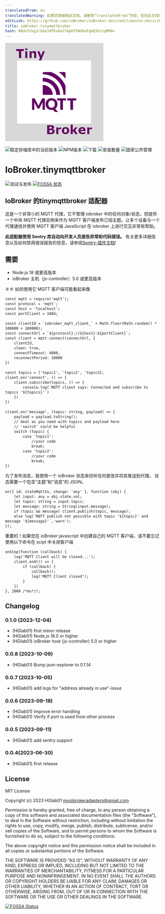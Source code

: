 ```yaml
---
translatedFrom: en
translatedWarning: 如果您想编辑此文档，请删除“translatedFrom”字段，否则此文档将再次自动翻译
editLink: https://github.com/ioBroker/ioBroker.docs/edit/master/docs/zh-cn/adapterref/iobroker.tinymqttbroker/README.md
title: ioBroker.tinymqttbroker
hash: N8dufdxgJrbGe3XPEuKwlYmp6TFWG8aFqmEXhJzpMMA=
---
```

![标识](../../../en/adapterref/iobroker.tinymqttbroker/admin/tinymqttbroker.png)

![稳定存储库中的当前版本](https://iobroker.live/badges/tinymqttbroker-stable.svg)
![NPM版本](https://img.shields.io/npm/v/iobroker.tinymqttbroker.svg)
![下载](https://img.shields.io/npm/dm/iobroker.tinymqttbroker.svg)
![安装数量](https://iobroker.live/badges/tinymqttbroker-installed.svg)
![国家公共管理](https://nodei.co/npm/iobroker.tinymqttbroker.png?downloads=true)

# IoBroker.tinymqttbroker
![测试与发布](https://github.com/HGlab01/ioBroker.tinymqttbroker/workflows/Test%20and%20Release/badge.svg) [![FOSSA 状态](https://app.fossa.com/api/projects/git%2Bgithub.com%2FHGlab01%2FioBroker.tinyMQTTbroker.svg?type=shield&issueType=license)](https://app.fossa.com/projects/git%2Bgithub.com%2FHGlab01%2FioBroker.tinyMQTTbroker?ref=badge_shield&issueType=license)

## IoBroker 的tinymqttbroker 适配器
这是一个非常小的 MQTT 代理，它不管理 iobroker 中的任何对象/状态，但提供一个中央 MQTT 代理实例来作为 MQTT 客户端发布订阅主题。让多个设备与一个代理通信并使用 MQTT 客户端 JavaScript 在 iobroker 上进行交互非常有帮助。

**此适配器使用 Sentry 库自动向开发人员报告异常和代码错误。** 有关更多详细信息以及如何禁用错误报告的信息，请参阅[Sentry-插件文档](https://github.com/ioBroker/plugin-sentry#plugin-sentry)!

## 需要
* Node.js 18 或更高版本
* ioBroker 主机（js-controller）5.0 或更高版本

＃＃ 如何使用它
MQTT 客户端可能看起来像

```
const mqtt = require('mqtt');
const protocol = 'mqtt';
const host = 'localhost';
const portClient = 1884;

const clientId = `iobroker_mqtt_client_` + Math.floor(Math.random() * 100000 + 100000);
const connectUrl = `${protocol}://${host}:${portClient}`;
const client = mqtt.connect(connectUrl, {
    clientId,
    clean: true,
    connectTimeout: 4000,
    reconnectPeriod: 10000
})

const topics = ['topic1', 'topic2', 'topic3];
client.on('connect', () => {
    client.subscribe(topics, () => {
        console.log(`MQTT client says: Connected and subscribe to topics '${topics}'`)
    })
})

client.on('message', (topic: string, payload) => {
    payload = payload.toString();
    // deal as you need with topics and payload here
    // 'switch' could be helpful
    switch (topic) {
        case 'topic1':
            //your code
            break;
        case 'topic2':
            //your code
            break;
})
```

为了发布消息，我使用一个 ioBroker 状态来侦听任何更改并将其推送到代理。
状态需要一个包含“主题”和“消息”的 JSON。

```
on({ id: stateMqttIn, change: 'any' }, function (obj) {
    let input: any = obj.state.val;
    let topic: string = input.topic;
    let message: string = String(input.message);
    if (topic && message) client.publish(topic, message);
    else log(`MQTT publish not possible with topic '${topic}' and message '${message}'`,'warn');
});
```

重要的！如果您在 ioBroker javascript 中创建自己的 MQTT 客户端，请不要忘记使用以下命令在 scipt 中关闭客户端

```
onStop(function (callback) {
    log('MQTT Client will be closed...');
    client.end(() => {
        if (callback) {
            callback();
            log('MQTT Client closed');
        }
    })
}, 2000 /*ms*/);
```

## Changelog
<!--
	Placeholder for the next version (at the beginning of the line):
	### **WORK IN PROGRESS**
-->
### 0.1.0 (2023-12-04)
* (HGlab01) first minor release
* (HGlab01) Node.js 18.0 or higher
* (HGlab01) ioBroker host (js-controller) 5.0 or higher

### 0.0.8 (2023-10-09)
* (HGlab01) Bump json-explorer to 0.1.14

### 0.0.7 (2023-10-05)
* (HGlab01) add logs for "address already in use"-issue

### 0.0.6 (2023-09-18)
* (HGlab01) Improve error handling
* (HGlab01) Verify if port is used from other process

### 0.0.5 (2023-09-11)
* (HGlab01) add sentry support

### 0.0.4(2023-06-30)
* (HGlab01) first release

## License
MIT License

Copyright (c) 2023 HGlab01 <myiobrokeradapters@gmail.com>

Permission is hereby granted, free of charge, to any person obtaining a copy
of this software and associated documentation files (the "Software"), to deal
in the Software without restriction, including without limitation the rights
to use, copy, modify, merge, publish, distribute, sublicense, and/or sell
copies of the Software, and to permit persons to whom the Software is
furnished to do so, subject to the following conditions:

The above copyright notice and this permission notice shall be included in all
copies or substantial portions of the Software.

THE SOFTWARE IS PROVIDED "AS IS", WITHOUT WARRANTY OF ANY KIND, EXPRESS OR
IMPLIED, INCLUDING BUT NOT LIMITED TO THE WARRANTIES OF MERCHANTABILITY,
FITNESS FOR A PARTICULAR PURPOSE AND NONINFRINGEMENT. IN NO EVENT SHALL THE
AUTHORS OR COPYRIGHT HOLDERS BE LIABLE FOR ANY CLAIM, DAMAGES OR OTHER
LIABILITY, WHETHER IN AN ACTION OF CONTRACT, TORT OR OTHERWISE, ARISING FROM,
OUT OF OR IN CONNECTION WITH THE SOFTWARE OR THE USE OR OTHER DEALINGS IN THE
SOFTWARE.

[![FOSSA Status](https://app.fossa.com/api/projects/git%2Bgithub.com%2FHGlab01%2FioBroker.tinyMQTTbroker.svg?type=large&issueType=license)](https://app.fossa.com/projects/git%2Bgithub.com%2FHGlab01%2FioBroker.tinyMQTTbroker?ref=badge_large&issueType=license)